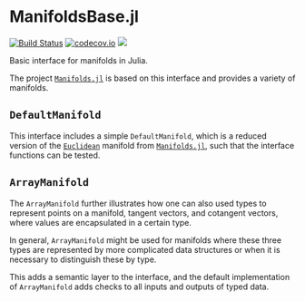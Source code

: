 # ManifoldsBase.jl

[![Build Status](https://travis-ci.org/JuliaNLSolvers/ManifoldsBase.jl.svg?branch=master)](https://travis-ci.org/JuliaNLSolvers/ManifoldsBase.jl/) [![codecov.io](http://codecov.io/github/JuliaNLSolvers/ManifoldsBase.jl/coverage.svg?branch=master)](https://codecov.io/gh/JuliaNLSolvers/ManifoldsBase.jl/)
[![](https://img.shields.io/badge/docs-dev-blue.svg)](https://julianlsolvers.github.io/Manifolds.jl/latest/)


Basic interface for manifolds in Julia.

The project [`Manifolds.jl`](https://github.com/JuliaNLSolvers/Manifolds.jl)
is based on this interface and provides a variety of manifolds.

## `DefaultManifold`

This interface includes a simple `DefaultManifold`, which is a reduced version
of the [`Euclidean`](https://github.com/JuliaNLSolvers/Manifolds.jl/blob/master/src/Euclidean.jl)
manifold from [`Manifolds.jl`](https://github.com/JuliaNLSolvers/Manifolds.jl),
such that the interface functions can be tested.

## `ArrayManifold`

The `ArrayManifold` further illustrates how one can also used types to
represent points on a manifold, tangent vectors, and cotangent vectors,
where values are encapsulated in a certain type.

In general, `ArrayManifold` might be used for manifolds where these three types are represented
by more complicated data structures or when it is necessary to distinguish these
by type.

This adds a semantic layer to the interface, and the default implementation of
`ArrayManifold` adds checks to all inputs and outputs of typed data.
